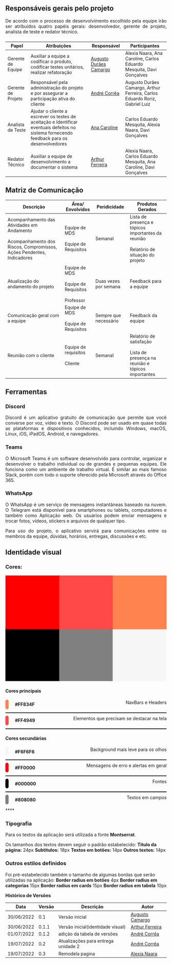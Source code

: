 ## Responsáveis gerais pelo projeto

<p style="text-align: justify">De acordo com o processo de desenvolvimento escolhido pela equipe irão ser atribuídos quatro papéis gerais: desenvolvedor, gerente de projeto, analista de teste e redator técnico.</p>

###

| Papel              | Atribuições                                                                                                                                | Responsável                                                   | Participantes                                                               |
| ------------------ | ------------------------------------------------------------------------------------------------------------------------------------------ | ------------------------------------------------------------- | --------------------------------------------------------------------------- |
| Gerente de Equipe  | Auxiliar a equipe a codificar o produto, codificar testes unitários, realizar refatoração                                                  | [Augusto Durães Camargo](https://github.com/augustocrmg)      | Alexia Naara, Ana Caroline, Carlos Eduardo Mesquita, Davi Gonçalves                       |
| Gerente de Projeto | Responsável pela administração do projeto e por assegurar a participação ativa do cliente                                                  | [André Corrêa](https://github.com/dartmol203)                 | Augusto Durães Camargo, Arthur Ferreira, Carlos Eduardo Roriz, Gabriel Luiz |
| Analista de Teste  | Ajudar o cliente a escrever os testes de aceitação e Identificar eventuais defeitos no sistema fornecendo feedback para os desenvolvedores | [Ana Caroline](https://github.com/anaaroch)                   | Carlos Eduardo Mesquita, Alexia Naara, Davi Gonçalves                       |
| Redator Técnico    | Auxiliar a equipe de desenvolvimento a documentar o sistema                                                                                | [Arthur Ferreira](https://github.com/ArthurFerreiraRodrigues) | Alexia Naara, Carlos Eduardo Mesquita, Ana Caroline, Davi Gonçalves         |

## Matriz de Comunicação

| Descrição                                                                                                               | Área/ Envolvidos                                                        | Peridicidade          | Produtos Gerados                                                                             |
| ----------------------------------------------------------------------------------------------------------------------- | ----------------------------------------------------------------------- | --------------------- | -------------------------------------------------------------------------------------------- |
| Acompanhamento das Atividades em Andamento<br><br>Acompanhamento dos Riscos, Compromissos, Ações Pendentes, Indicadores | Equipe de MDS                             <br><br> Equipe de Requisitos | Semanal               | Lista de presença e tópicos importantes da reunião<br><br>  Relatório de situação do projeto |
| Atualização do andamento do projeto                                                                                     | Equipe de MDS<br><br>Equipe de Requisitos<br><br> Professor             | Duas vezes por semana | Feedback para a equipe                                                                       |
| Comunicação geral com a equipe                                                                                          | Equipe de MDS  <br><br>           Equipe de Requisitos                  | Sempre que necessário | Feedback da equipe                                                                           |
| Reunião com o cliente                                                                                                   | Equipe de requisitos<br><br>Cliente                                     | Semanal               | Relatório de satisfação <br><br> Lista de presença na reunião e tópicos importantes          |

## Ferramentas

### Discord
  <p style="text-align: justify"> Discord é um aplicativo gratuito de comunicação que permite que você converse por voz, vídeo e texto. O Discord pode ser usado em quase todas as plataformas e dispositivos conhecidos, incluindo Windows, macOS, Linux, iOS, iPadOS, Android, e navegadores. </p>

### Teams
  <p style="text-align: justify"> O Microsoft Teams é um software desenvolvido para controlar, organizar e desenvolver o trabalho individual ou de grandes e pequenas equipes. Ele funciona como um ambiente de trabalho virtual. É similar ao mais famoso Slack, porém com todo o suporte oferecido pela Microsoft através do Office 365. </p>

### WhatsApp
  <p style="text-align: justify">  O WhatsApp é um serviço de mensagens instantâneas baseado na nuvem. O Telegram está disponível para smartphones ou tablets, computadores e também como Aplicação web. Os usuários podem enviar mensagens e trocar fotos, vídeos, stickers e arquivos de qualquer tipo. </p>

  <p style="text-align: justify"> Para uso do projeto, o aplicativo servirá para comunicações entre os membros da equipe, dúvidas, horários, entregas, discussões e etc. </p>

## Identidade visual

### Cores:

<!-- 
![Paleta de cores](stylesheets/assets/images/identidade.png) 
-->
![Paleta de cores](stylesheets/assets/images/identidade-espelhada.png)
#### Cores principais

<div style="display:flex;justify-content:space-between;" >
<div style="display: flex; flex-direction: row;
    align-items: center; margin-bottom:10px;">
    <div style="background-color: #FF834F; height:30px; width:10px;
        border-radius: 25px; margin-right: 20px;"></div>
    <b>#FF834F</b>
</div>

<div>NavBars e Headers</div>
</div>

<div style="height:2px;background-color:black;border-radius:1px;width:100%;margin-bottom:8px;"></div>

<div style="display:flex;justify-content:space-between;" >
<div style="display: flex; flex-direction: row;
    align-items: center; margin-bottom:10px;">
    <div style="background-color: #FF4949; height:30px; width:10px;
        border-radius: 25px; margin-right: 20px;"></div>
    <b>#FF4949</b>
</div>

<div>Elementos que precisam se destacar na tela</div>
</div>
<div style="height:2px;background-color:black;border-radius:1px;width:100%;margin-bottom:8px;"></div>

#### Cores secundárias

<div style="display:flex;justify-content:space-between;" >
<div style="display: flex; flex-direction: row;
    align-items: center; margin-bottom:10px;">
    <div style="background-color: #F6F6F6; height:30px; width:10px;
        border-radius: 25px; margin-right: 20px;"></div>
    <b>#F6F6F6</b>
</div>

<div>Background mais leve para os olhos</div>
</div>
<div style="height:2px;background-color:black;border-radius:1px;width:100%;margin-bottom:8px;"></div>

<div style="display:flex;justify-content:space-between;" >
<div style="display: flex; flex-direction: row;
    align-items: center; margin-bottom:10px;">
    <div style="background-color: #FF0000; height:30px; width:10px;
        border-radius: 25px; margin-right: 20px;"></div>
    <b>#FF0000</b>

</div>

<div>Mensagens de erro e alertas em geral</div>
</div>
<div style="height:2px;background-color:black;border-radius:1px;width:100%;margin-bottom:8px;"></div>

<div style="display:flex;justify-content:space-between;" >
<div style="display: flex; flex-direction: row;
    align-items: center; margin-bottom:10px;">
    <div style="background-color: #000000; height:30px; width:10px;
        border-radius: 50px; margin-right: 20px;"></div>
    <b>#000000</b>

</div>

<div>Fontes</div>
</div>
<div style="height:2px;background-color:black;border-radius:1px;width:100%;margin-bottom:8px;"></div>

<div style="display:flex;justify-content:space-between;" >
<div style="display: flex; flex-direction: row;
    align-items: center; margin-bottom:10px;">
    <div style="background-color: #808080; height:30px; width:10px;
        border-radius: 50px; margin-right: 20px;"></div>
    <b>#808080</b>
</div>

<div>Textos em campos</div>
</div>
****

### Tipografia

Para os textos da aplicação será utilizada a fonte **Montserrat**.

Os tamanhos dos textos devem seguir o padrão estabelecido:
**Titulo da página:** 24px
**Subtitulos:** 18px
**Textos em botões:** 14px
**Outros textos:** 14px

### Outros estilos definidos

Foi pré-estabelecido também o tamanho de algumas bordas que serão
utilizadas na aplicação:
**Border radius em botões** 4px
**Border radius em categorias** 15px
**Border radius em cards** 15px
**Border radius em tabela** 10px


<!-- ## Icons

Os icones utilizados na aplicação serão, por padrão, os icones do
[Material Icons](https://material.io/resources/icons/?style=baseline). -->

**Histórico de Versões**

| Data       | Versão | Descrição                           | Autor                                                         |
| ---------- | ------ | ----------------------------------- | --------------------------------------------------------------|
| 30/06/2022 | 0.1    | Versão inicial                      | [Augusto Camargo](https://github.com/augustocrmg)             |
| 30/06/2022 | 0.1.1  | Versão inicial(identidade visual)   | [Arthur Ferreira](https://github.com/ArthurFerreiraRodrigues) |
| 01/07/2022 | 0.1.2  | adição da tabela de versões         | [André Corrêa](https://github.com/dartmol203)                 |
| 19/07/2022 | 0.2    | Atualizações para entrega unidade 2 | [André Corrêa](https://github.com/dartmol203)                 |
| 19/07/2022 | 0.3    | Remodela pagina                     | [Alexia Naara](https://github.com/alexianaa)                  | 